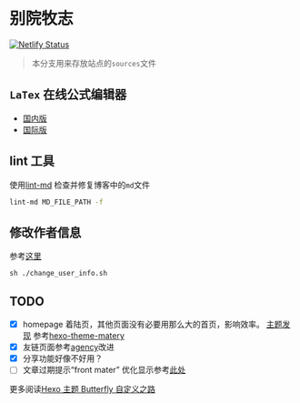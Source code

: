 # 别院牧志

[![Netlify Status](https://api.netlify.com/api/v1/badges/88e1a8bd-d248-4658-8373-0ff1b81442c1/deploy-status)](https://app.netlify.com/sites/santu/deploys)

> 本分支用来存放站点的`sources`文件

## `LaTex` 在线公式编辑器

- [国内版](http://latex.91maths.com/)
- [国际版](http://latex.codecogs.com/eqneditor/editor.php)

## lint 工具

使用[lint-md](https://github.com/hustcc/lint-md) 检查并修复博客中的`md`文件
```bash
lint-md MD_FILE_PATH -f
```

## 修改作者信息
参考[这里](https://stackoverflow.com/questions/750172/how-to-change-the-author-and-committer-name-and-e-mail-of-multiple-commits-in-gi)     
```shell
sh ./change_user_info.sh
```

## TODO
 - [x] homepage 着陆页，其他页面没有必要用那么大的首页，影响效率。
   [主题发现](https://www.zhihu.com/question/24422335/answer/853599441) 
   参考[hexo-theme-matery](http://ghang.top/) 
 - [x] 友链页面参考[agency](https://startbootstrap.com/themes/agency/)改进
 - [x] 分享功能好像不好用？
 - [ ] 文章过期提示“front mater”
    优化显示参考[此处](https://docs.netlify.com/configure-builds/common-configurations/#javascript-spas)
    
  更多阅读[Hexo 主题 Butterfly 自定义之路](https://www.masantu.com/blog/2020-01-06/customize-hexo-theme-Butterfly/)
 
